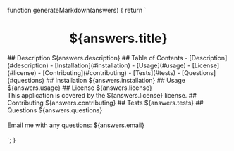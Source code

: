 function generateMarkdown(answers) {
  return `
<h1 align="center">${answers.title}</h1>
## Description
 ${answers.description}
## Table of Contents
- [Description](#description)
- [Installation](#installation)
- [Usage](#usage)
- [License](#license)
- [Contributing](#contributing)
- [Tests](#tests)
- [Questions](#questions)
## Installation
${answers.installation}
## Usage
${answers.usage}
## License
${answers.license}
<br />
This application is covered by the ${answers.license} license. 
## Contributing
${answers.contributing}
## Tests
${answers.tests}
## Questions
${answers.questions}<br />
<br />
Email me with any questions: ${answers.email}<br /><br />
`;
}